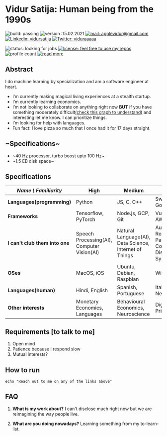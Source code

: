 # Vidur Satija: Human being from the 1990s
![build: passing](https://img.shields.io/badge/build-passing-success)
![version :15.02.2021](https://img.shields.io/badge/version-15.02.2021-informational)
[![mail: applevidur@gmail.com](https://img.shields.io/badge/mail-applevidur%20at%20gmail%20dot%20com-red)](mailto://applevidur@gmail.com)
[![Linkedin: vidursatija](https://img.shields.io/badge/-vidursatija-blue?style=flat-square&logo=Linkedin&logoColor=white&link=https://www.linkedin.com/in/vidursatija/)](https://www.linkedin.com/in/vidursatija/)
[![Twitter: viduraaaaa](https://img.shields.io/badge/-viduraaaaa-blue?style=flat-square&logo=twitter&link=https://www.twitter.com/viduraaaaa)](https://www.twitter.com/viduraaaaa)

![status: looking for jobs](https://img.shields.io/badge/status-looking%20for%20jobs-orange)
[![license: feel free to use my repos](https://img.shields.io/badge/license-feel%20free%20to%20use%20my%20repos-success)](https://github.com/vidursatija)
![profile count](https://komarev.com/ghpvc/?username=vidursatija&color=red)
[![read more](https://img.shields.io/badge/read-more-informational)](https://vidur.netlify.app)
<!-- [![~Twitter:~](https://img.shields.io/twitter/follow/?style=social)](https://twitter.com/) 
[![GitHub vidursatija](https://img.shields.io/github/followers/vidursatija?label=follow&style=social)](https://github.com/vidursatija) -->

## Abstract
I do machine learning by specialization and am a software engineer at heart.
- I’m currently making magical living experiences at a stealth startup.
- I’m currently learning economics.
- I’m not looking to collaborate on anything right now **BUT** if you have something moderately difficult[(check this graph to understand)](https://s3-us-west-2.amazonaws.com/courses-images-archive-read-only/wp-content/uploads/sites/902/2015/02/23224933/CNX_Psych_10_01_YerkesDod.jpg) and interesting let me know. I can prioritize things.
- I’m looking for help with languages.
- Fun fact: I love pizza so much that I once had it for 17 days straight.


## ~Specifications~
- ~40 Hz processor, turbo boost upto 100 Hz~
- ~1.5 EB disk space~


## Specifications
| *Name \ Familiarity* | High | Medium | Low |
| --------------- | --------------- | --------------- | ------------- |
| **Languages(programming)** | Python | JS, C, C++ | Swift, Java, Go |
| **Frameworks** | Tensorflow, PyTorch | Node.js, GCP, Git | Vue.js, AWS |
| **I can't club them into one** | Speech Processing(AI), Computer Vision(AI) | Natural Language(AI), Data Science, Internet of Things | Augmented Reality, Parallel Computing, Distributed Systems |
| **OSes** | MacOS, iOS | Ubuntu, Debian, Raspbian | Windows |
| **Languages(human)** | Hindi, English | Spanish, Portuguese | Italian // New: Latin  |
| **Other interests** | Monetary Economics, Languages | Behavioural Economics, Neuroscience | Digital Privacy |

## Requirements [to talk to me]
1. Open mind
2. Patience because I respond slow
3. Mutual interests?

## How to run
```shell
echo "Reach out to me on any of the links above"
```


## FAQ
1. **What is my work about?** I can't disclose much right now but we are reimagining the way people live.

2. **What are you doing nowadays?** Learning something from my to-learn-list.
